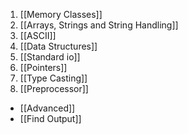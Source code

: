 1. [[Memory Classes]]
2. [[Arrays, Strings and String Handling]]
3. [[ASCII]]
4. [[Data Structures]]
5. [[Standard io]]
6. [[Pointers]]
7. [[Type Casting]]
8. [[Preprocessor]]

- [[Advanced]]
- [[Find Output]]